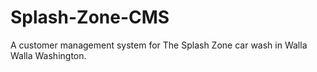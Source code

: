 # Splash-Zone-CMS
A customer management system for The Splash Zone car wash in Walla Walla Washington.
